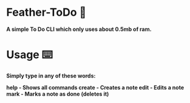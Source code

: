 <strong>

# Feather-ToDo 📄
A simple To Do CLI which only uses about 0.5mb of ram.

# Usage ⌨️
Simply type in any of these words:

help - Shows all commands
create - Creates a note
edit - Edits a note
mark - Marks a note as done (deletes it)
  
  
</strong>
